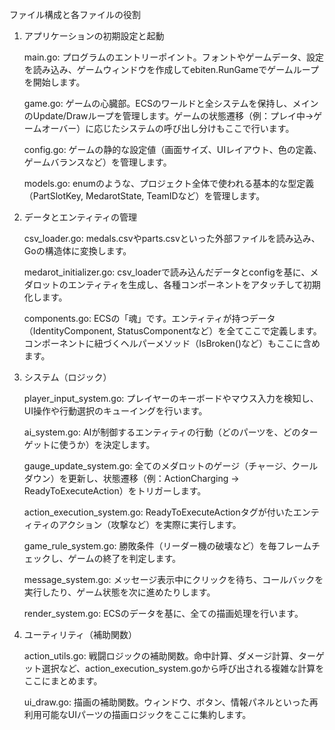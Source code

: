 ファイル構成と各ファイルの役割


1. アプリケーションの初期設定と起動

    main.go: プログラムのエントリーポイント。フォントやゲームデータ、設定を読み込み、ゲームウィンドウを作成してebiten.RunGameでゲームループを開始します。
   
    game.go: ゲームの心臓部。ECSのワールドと全システムを保持し、メインのUpdate/Drawループを管理します。ゲームの状態遷移（例：プレイ中→ゲームオーバー）に応じたシステムの呼び出し分けもここで行います。
   
    config.go: ゲームの静的な設定値（画面サイズ、UIレイアウト、色の定義、ゲームバランスなど）を管理します。
   
    models.go: enumのような、プロジェクト全体で使われる基本的な型定義（PartSlotKey, MedarotState, TeamIDなど）を管理します。
   

3. データとエンティティの管理

    csv_loader.go: medals.csvやparts.csvといった外部ファイルを読み込み、Goの構造体に変換します。
   
    medarot_initializer.go: csv_loaderで読み込んだデータとconfigを基に、メダロットのエンティティを生成し、各種コンポーネントをアタッチして初期化します。
   
    components.go: ECSの「魂」です。エンティティが持つデータ（IdentityComponent, StatusComponentなど）を全てここで定義します。コンポーネントに紐づくヘルパーメソッド（IsBroken()など）もここに含めます。


5. システム（ロジック）

    player_input_system.go: プレイヤーのキーボードやマウス入力を検知し、UI操作や行動選択のキューイングを行います。
   
    ai_system.go: AIが制御するエンティティの行動（どのパーツを、どのターゲットに使うか）を決定します。
   
    gauge_update_system.go: 全てのメダロットのゲージ（チャージ、クールダウン）を更新し、状態遷移（例：ActionCharging -> ReadyToExecuteAction）をトリガーします。
   
    action_execution_system.go: ReadyToExecuteActionタグが付いたエンティティのアクション（攻撃など）を実際に実行します。
   
    game_rule_system.go: 勝敗条件（リーダー機の破壊など）を毎フレームチェックし、ゲームの終了を判定します。
   
    message_system.go: メッセージ表示中にクリックを待ち、コールバックを実行したり、ゲーム状態を次に進めたりします。
   
    render_system.go: ECSのデータを基に、全ての描画処理を行います。


7. ユーティリティ（補助関数）

    action_utils.go: 戦闘ロジックの補助関数。命中計算、ダメージ計算、ターゲット選択など、action_execution_system.goから呼び出される複雑な計算をここにまとめます。
   
    ui_draw.go: 描画の補助関数。ウィンドウ、ボタン、情報パネルといった再利用可能なUIパーツの描画ロジックをここに集約します。
